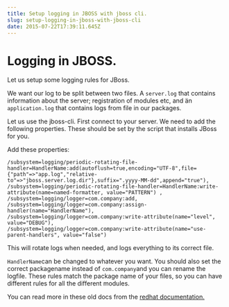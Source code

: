 ```yaml
---
title: Setup logging in JBOSS with jboss cli.
slug: setup-logging-in-jboss-with-jboss-cli
date: 2015-07-22T17:39:11.645Z
---
```


# Logging in JBOSS.

Let us setup  some logging rules for JBoss.

We want our log to be split between two files. A `server.log` that contains information about the server; registration of modules etc, and än `application.log` that contains logs from file in our packages.

Let us use the jboss-cli. First connect to your server. We need to add the following properties. These should be set by the script that installs JBoss for you.

Add these properties:

```
/subsystem=logging/periodic-rotating-file-handler=HandlerName:add(autoflush=true,encoding="UTF-8",file={"path"=>"app.log","relative-to"=>"jboss.server.log.dir"},suffix=".yyyy-MM-dd",append="true"),
/subsystem=logging/periodic-rotating-file-handler=HandlerName:write-attribute(name=named-formatter, value="PATTERN") ,
/subsystem=logging/logger=com.company:add,
/subsystem=logging/logger=com.company:assign-handler(name="HandlerName"),
/subsystem=logging/logger=com.company:write-attribute(name="level", value="DEBUG"),
/subsystem=logging/logger=com.company:write-attribute(name="use-parent-handlers", value="false")
```

This will rotate logs when needed, and logs everything to its correct file.

`HandlerName`can be changed to whatever you want.
You should also set the correct packagename instead of `com.company`and you can rename the logfile. These rules match the package name of your files, so you can have different rules for all the different modules. 

You can read more in these old docs from the [redhat documentation.](https://access.redhat.com/documentation/en-US/JBoss_Enterprise_Application_Platform/6/html/Administration_and_Configuration_Guide/Configure_a_File_Log_Handler_in_the_CLI1.html)
